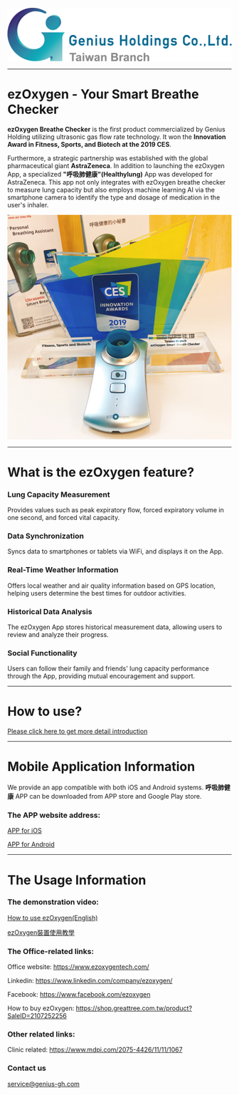 ![](https://github.com/ezoxygenTeam/ezOxygen/blob/main/photo/GH_LOGO(E).png)

---

# ezOxygen - Your Smart Breathe Checker

 **ezOxygen Breathe Checker** is the first product commercialized by Genius Holding utilizing ultrasonic gas flow rate technology. It won the **Innovation Award in Fitness, Sports, and Biotech at the 2019 CES**.  
 
Furthermore, a strategic partnership was established with the global pharmaceutical giant **AstraZeneca**. In addition to launching the ezOxygen App, a specialized **"呼吸肺健康"(Healthylung)** App was developed for AstraZeneca. This app not only integrates with ezOxygen breathe checker to measure lung capacity but also employs machine learning AI via the smartphone camera to identify the type and dosage of medication in the user's inhaler.

![](https://github.com/ezoxygenTeam/ezOxygen/blob/main/photo/exOxygen_1.jpg)

---

# What is the ezOxygen feature?

### Lung Capacity Measurement  
Provides values such as peak expiratory flow, forced expiratory volume in one second, and forced vital capacity.  

### Data Synchronization  
Syncs data to smartphones or tablets via WiFi, and displays it on the App.  

### Real-Time Weather Information  
Offers local weather and air quality information based on GPS location, helping users determine the best times for outdoor activities.  

### Historical Data Analysis  
The ezOxygen App stores historical measurement data, allowing users to review and analyze their progress.  

### Social Functionality  
Users can follow their family and friends' lung capacity performance through the App, providing mutual encouragement and support.  

---

# How to use?

[Please click here to get more detail introduction](https://github.com/ezoxygenTeam/ezOxygen/blob/main/operate%20introduction/operate_info.md)

---

# Mobile Application Information

We provide an app compatible with both iOS and Android systems. **呼吸肺健康** APP can be downloaded from APP store and Google Play store.

### The APP website address:  

[APP for iOS](https://apps.apple.com/tw/app/%E5%91%BC%E5%90%B8%E8%82%BA%E5%81%A5%E5%BA%B7/id1512962926)  

[APP for Android](https://play.google.com/store/apps/details?id=app.winshare.www.breath_app&hl=zh&gl=US)

---

# The Usage Information

### The demonstration video:

[How to use ezOxygen(English)](https://www.youtube.com/watch?v=LXfX2agMnWc)  

[ezOxygen裝置使用教學](https://www.youtube.com/watch?v=UFi-iH_Rb50)  


### The Office-related links:

Office website: https://www.ezoxygentech.com/  

Linkedin: https://www.linkedin.com/company/ezoxygen/  

Facebook: https://www.facebook.com/ezoxygen  

How to buy ezOxygen: https://shop.greattree.com.tw/product?SaleID=2107252256


### Other related links:
 
Clinic related: https://www.mdpi.com/2075-4426/11/11/1067  


### Contact us
service@genius-gh.com



